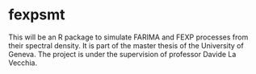 # fexpsmt
This will be an R package to simulate FARIMA and FEXP processes from their spectral density. It is part of the master thesis of the University of Geneva. The project is under the supervision of professor Davide La Vecchia.
